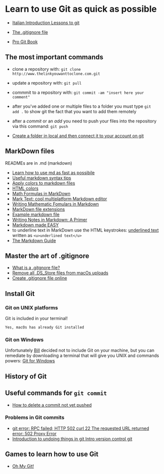 # Learn to use Git as quick as possible

- [Italian Introduction Lessons to git](http://www.allafinedelpalo.it/git-1-introduzione-add-commit-push-pull/)

- [The .gitignore file](https://zellwk.com/blog/gitignore/)

- [Pro Git Book](https://git-scm.com/book/en/v2)

## The most important commands

- clone a repository with: `git clone http://www.thelinkyouwanttoclone.com.git`
- update a repository with: `git pull`
- commmit to a repository with: `git commit -am "insert here your comment"`
- after you've added one or multiple files to a folder you must type `git add .` to show git the fact that you want to add them remotely 
- after a _commit_ or an _add_ you need to push your files into the repository via this command: `git push`

- [Create a folder in local and then connect it to your account on git](https://kbroman.org/github_tutorial/pages/init.html)

## MarkDown files
READMEs are in .md (markdown)
- [Learn how to use md as fast as possibile](https://github.com/adam-p/markdown-here/wiki/Markdown-Cheatsheet)
- [Useful markdown syntax tips](https://www.markdownguide.org/basic-syntax/)
- [Apply colors to markdown files](https://stackoverflow.com/questions/35465557/how-to-apply-color-in-markdown)
- [HTML colors](https://www.w3schools.com/colors/colors_hex.asp)
- [Math Formulas in MarkDown](http://csrgxtu.github.io/2015/03/20/Writing-Mathematic-Fomulars-in-Markdown/)
- [Mark Text: cool multiplatform Markdown editor](https://marktext.app/)
- [Writing Mathematic Fomulars in Markdown](https://csrgxtu.github.io/2015/03/20/Writing-Mathematic-Fomulars-in-Markdown/)
- [MarkDown file extensions](https://superuser.com/questions/249436/file-extension-for-markdown-files)
- [Example markdown file](/example.md)
- [Writing Notes in Markdown: A Primer](https://www.youtube.com/watch?v=NnCy7wJRgP0&ab_channel=EffectiveRemoteWork)
- [Markdown made EASY](https://www.youtube.com/watch?v=-MVGwZUCrhk&ab_channel=howCode)
- to underline text in MarkDown use the HTML keystrokes: <u>underlined text</u> written as  `<u>underlined text</u>`
- [The Markdown Guide](https://www.markdownguide.org/)

## Master the art of .gitignore

- [What is a .gitgnore file?](https://git-scm.com/docs/gitignore)
- [Remove all .DS_Store files from macOs uploads](https://stackoverflow.com/questions/18393498/gitignore-all-the-ds-store-files-in-every-folder-and-subfolder/38797342)
- [Create .gitignore file online](https://www.toptal.com/developers/gitignore)

## Install Git
### Git on UNIX platforms

Git is included in your terminal!

```Yes, macOs has already Git installed```
### Git on Windows
Unfortunately [Bill](https://en.wikipedia.org/wiki/Bill_Gates) decided not to include Git on your machine, but you can remediate by downloading a terminal that will give you UNIX and commands powers:
[Git for Windows](https://gitforwindows.org/)

## History of Git

## Useful commands for `git commit`

- [How to delete a commit not yet pushed](https://bytefreaks.net/programming-2/how-to-undo-a-git-commit-that-was-not-pushed)

### Problems in Git commits

- [git error: RPC failed; HTTP 502 curl 22 The requested URL returned error: 502 Proxy Error](https://stackoverflow.com/questions/50878840/git-error-rpc-failed-http-502-curl-22-the-requested-url-returned-error-502-pr)
- [Introduction to undoing things in git Intro version control git](https://www.earthdatascience.org/workshops/intro-version-control-git/undoing-things/)

## Games to learn how to use Git

- [Oh My Git!](https://ohmygit.org/)
